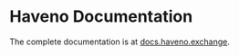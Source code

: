 # Haveno Documentation

The complete documentation is at [docs.haveno.exchange](https://docs.haveno.exchange).